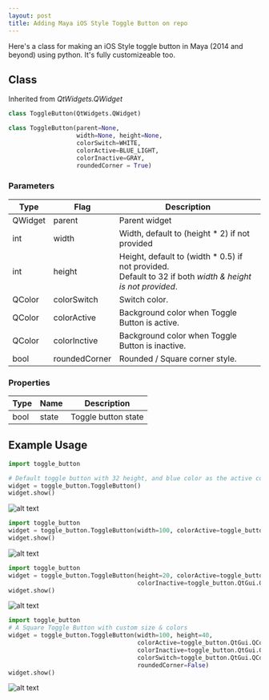 ```yaml
---
layout: post
title: Adding Maya iOS Style Toggle Button on repo
---
```


Here's a class for making an iOS Style toggle button in Maya (2014 and beyond) using python.
It's fully customizeable too.

## Class
Inherited from *QtWidgets.QWidget*
```python
class ToggleButton(QtWidgets.QWidget)

class ToggleButton(parent=None,
                   width=None, height=None,
                   colorSwitch=WHITE,
                   colorActive=BLUE_LIGHT,
                   colorInactive=GRAY,
                   roundedCorner = True)
```                 

### Parameters
Type | Flag | Description
--- | --- | ---
QWidget | parent | Parent widget
int | width | Width, default to (height * 2) if not provided
int | height | Height, default to (width * 0.5) if not provided.<br>Default to 32 if both *width & height is not provided*.
QColor | colorSwitch | Switch color.
QColor | colorActive | Background color when Toggle Button is active.
QColor | colorInctive | Background color when Toggle Button is inactive.
bool | roundedCorner | Rounded / Square corner style.

### Properties
Type | Name | Description
--- | --- | ---
bool | state | Toggle button state

## Example Usage
```python
import toggle_button

# Default toggle button with 32 height, and blue color as the active color
widget = toggle_button.ToggleButton()
widget.show()
```
![alt text](https://github.com/sartikadelly/ios-togglebutton-for-maya/blob/master/screenshots/toggle_example_01.png "Toggle Button Example 01")

```python
import toggle_button
widget = toggle_button.ToggleButton(width=100, colorActive=toggle_button.RED)
widget.show()
```
![alt text](https://github.com/sartikadelly/ios-togglebutton-for-maya/blob/master/screenshots/toggle_example_02.png "Toggle Button Example 02")

```python
import toggle_button
widget = toggle_button.ToggleButton(height=20, colorActive=toggle_button.QtGui.QColor('#8BC34A'),
                                    colorInactive=toggle_button.QtGui.QColor('#FF9800'))
widget.show()
```
![alt text](https://github.com/sartikadelly/ios-togglebutton-for-maya/blob/master/screenshots/toggle_example_03.png "Toggle Button Example 03")

```python
import toggle_button
# A Square Toggle Button with custom size & colors
widget = toggle_button.ToggleButton(width=100, height=40,
                                    colorActive=toggle_button.QtGui.QColor(149,117,205),
                                    colorInactive=toggle_button.QtGui.QColor(77,182,172),
                                    colorSwitch=toggle_button.QtGui.QColor(240,244,195),
                                    roundedCorner=False)
widget.show()
```
![alt text](https://github.com/sartikadelly/ios-togglebutton-for-maya/blob/master/screenshots/toggle_example_04.png "Toggle Button Example 04")




